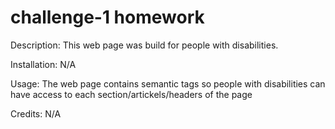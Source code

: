 # challenge-1 homework

Description:
This web  page was build for people with disabilities.

Installation:
N/A

Usage:
The web page contains semantic tags so people with disabilities can have access to each section/artickels/headers of the page

Credits:
N/A


